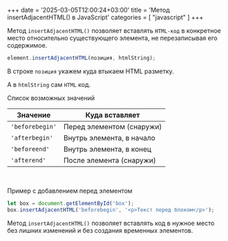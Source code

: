 +++
date = '2025-03-05T12:00:24+03:00'
title = 'Метод insertAdjacentHTML() в JavaScript'
categories = [ "javascript" ]
+++

Метод `insertAdjacentHTML()` позволяет вставлять `HTML-код` в конкретное место относительно существующего элемента, не перезаписывая его содержимое.

```js
element.insertAdjacentHTML(позиция, htmlString);
```

В строке `позиция` укажем куда втыкаем HTML разметку.

А в `htmlString` сам `HTML` код.

Список возможных значений

| Значение        | Куда вставляет                     |
|-----------------|------------------------------------|
| `'beforebegin'` | Перед элементом (снаружи)          |
| `'afterbegin'`  | Внутрь элемента, в начало          |
| `'beforeend'`   | Внутрь элемента, в конец           |
| `'afterend'`    | После элемента (снаружи)           |

<br />

Пример с добавлением перед элементом

```js
let box = document.getElementById('box');
box.insertAdjacentHTML('beforebegin', '<p>Текст перед блоком</p>');
```

Метод `insertAdjacentHTML()` позволяет вставлять код в нужное место без лишних изменений и без создания временных элементов.